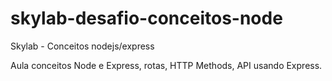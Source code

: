 # skylab-desafio-conceitos-node
Skylab - Conceitos nodejs/express 

Aula conceitos Node e Express, rotas, HTTP Methods, API usando Express.
